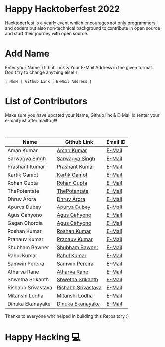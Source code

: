 <h1>Happy Hacktoberfest 2022</h1>
<p>Hacktoberfest is a yearly event whiich encourages not only programmers and coders but also non-technical background to contribute in open source and start their journey with open source.</p>

# Add Name

<p>Enter your Name, Github Link & Your E-Mail Address in the given format. Don't try to change anything else!!!</p>
<code>| Name | Github Link | E-Mail Address |</code>

# List of Contributors

<p>Make sure you have updated your Name, Github link & E-Mail Id (enter your e-mail just after mailto:)!!!</p>
<br>
  
| Name | Github Link | Email ID |
| ------|----------|---------- |
| Aman Kumar | <a href="https://github.com/king04aman/">Aman Kumar</a> | <a href="mailto:aman.kumar@esportzvio.com">E-Mail</a> |
| Sarwagya Singh | <a href="https://github.com/0xsarwagya/">Sarwagya Singh</a> | <a href="mailto:sarwagya.singh@esportzvio.com">E-Mail</a> |
| Prashant Kumar | <a href="https://github.com/prashantty/">Prashant Kumar</a> | <a href="mailto:prashantty9991@gmail.com">E-Mail</a> |
| Kartik Gamot | <a href="https://github.com/kart027/">Kartik Gamot</a> | <a href="mailto:gamotkartik2002@gmail.com">E-Mail</a> |
| Rohan Gupta | <a href="https://github.com/rohan09-raj/">Rohan Gupta</a> | <a href="rajrohan1419@gmail.com">E-Mail</a> |
| ThePotentate | <a href="https://github.com/thepotentateop/">ThePotentate</a> | <a href="mailto:hello@email.com">E-Mail</a> |
| Dhruv Arora | <a href="https://github.com/lord-benjamin/">Dhruv Arora</a> | <a href="mailto:dhruvarora2612@gmail.com">E-Mail</a> |
| Apurva Dubey | <a href="https://github.com/umbridge/">Apurva Dubey</a> | <a href="mailto:apurva925dubey@gmail.com">E-Mail</a> |
| Agus Cahyono | <a href="https://github.com/balitax/">Agus Cahyono</a> | <a href="mailto:cahyo.mamen@gmail.com">E-Mail</a> |
| Gagan Chordia | <a href="https://github.com/gagan-gv/">Agus Cahyono</a> | <a href="mailto:chordiagagan@gmail.com">E-Mail</a> |
| Roshan Kumar | <a href="https://github.com/coderoshan18093">Roshan Kumar</a> | <a href="mailto:anitamishraasansol@gmail.com">E-Mail</a>
| Pranauv Kumar | <a href="https://github.com/Pranauv-Kumar1803/">Pranauv Kumar</a> | <a href="mailto:pranauv1803@gmail.com">E-Mail</a> |
| Shubham Bawner | <a href="https://github.com/Shubhambawner/">Shubham Bawner</a> | <a href="mailto:wurtzreaxnwittigreaxn@gmail.com">E-Mail</a> |
| Rahul Kumar | <a href="https://github.com/krrahul23/">Rahul Kumar</a> | <a href="mailto:raulk023@gmail.com">E-Mail</a> |
| Samwin Pereira | <a href="https://github.com/samwinp">Samwin Pereira</a> | <a href="samwinpereira@gmail.com">E-Mail</a> |
| Atharva Rane | <a href="https://github.com/atharane/">Atharva Rane</a> | <a href="mailto:atharvarane051102@gmail.com">E-Mail</a> |
| Shwetha Srikanth | <a href="https://github.com/shwe14101/">Shwetha Srikanth</a> | <a href="mailto:shwethasrikanth14@gmail.com">E-Mail</a> |
| Rishabh Srivastava | <a href="https://github.com/RishabhSrivastava1423">Rishabh Srivastava</a> | <a href="mailto:rishabhsrivastava1409@gmail.com">E-Mail</a> |
| Mitanshi Lodha | <a href="https://github.com/Mitanshilodha/">Mitanshi Lodha</a> | <a href="mailto:lodhamitanshi@gmail.com">E-Mail</a> |
| Dinuka Ekanayake | <a href="https://github.com/DinukaEk">Dinuka Ekanayake</a> | <a href="mailto:dinukaekanayake2218@gmail.com">E-Mail</a> |

Thanks to everyone who helped in building this Repository :)

# Happy Hacking 💻

